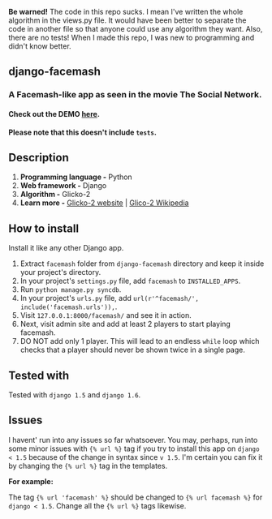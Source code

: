 **Be warned!** The code in this repo sucks. I mean I've written the whole algorithm in the views.py file. It would have been better to separate the code in another file so that anyone could use any algorithm they want. Also, there are no tests! When I made this repo, I was new to programming and didn't know better.

## django-facemash

### A Facemash-like app as seen in the movie The Social Network.

#### Check out the DEMO **[here](http://facemash.pythonanywhere.com)**.

**Please note that this doesn't include `tests`.**

## Description

1. **Programming language -** Python
2. **Web framework -** Django
3. **Algorithm -** Glicko-2
4. **Learn more -** [Glicko-2 website](http://glicko.net/glicko.html) | [Glico-2 Wikipedia](http://en.wikipedia.org/wiki/Glicko_rating_system)

## How to install

Install it like any other Django app.

1. Extract `facemash` folder from `django-facemash` directory and keep it inside your project's directory.
2. In your project's `settings.py` file, add `facemash` to `INSTALLED_APPS`.
3. Run `python manage.py syncdb`.
4. In your project's `urls.py` file, add `url(r'^facemash/', include('facemash.urls')),`.
5. Visit `127.0.0.1:8000/facemash/` and see it in action.
6. Next, visit admin site and add at least 2 players to start playing facemash.
7. DO NOT add only 1 player. This will lead to an endless `while` loop which checks that a player should never be shown twice in a single page.

## Tested with

Tested with `django 1.5` and `django 1.6`.

## Issues

I havent' run into any issues so far whatsoever. You may, perhaps, run into some minor issues with `{% url %}` tag if you try to install this app on `django < 1.5` because of the change in syntax since `v 1.5`. I'm certain you can fix it by changing the `{% url %}` tag in the templates.

**For example:**

The tag `{% url 'facemash' %}` should be changed to `{% url facemash %}` for `django < 1.5`. Change all the `{% url %}` tags likewise. 


